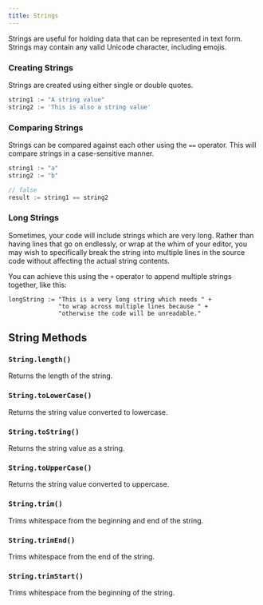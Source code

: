 ```yaml
---
title: Strings
---
```


Strings are useful for holding data that can be represented in text form. Strings may contain any valid Unicode character, including emojis.

### Creating Strings
Strings are created using either single or double quotes.

```dart
string1 := "A string value"
string2 := 'This is also a string value'
```

### Comparing Strings
Strings can be compared against each other using the `==` operator. This will compare strings in a case-sensitive manner.

```dart
string1 := "a"
string2 := "b"

// false
result := string1 == string2
```

### Long Strings
Sometimes, your code will include strings which are very long. Rather than having lines that go on endlessly, or wrap at the whim of your editor, you may wish to specifically break the string into multiple lines in the source code without affecting the actual string contents.

You can achieve this using the `+` operator to append multiple strings together, like this:

```
longString := "This is a very long string which needs " +
              "to wrap across multiple lines because " +
              "otherwise the code will be unreadable."
```

## String Methods

### `String.length()`
Returns the length of the string.

### `String.toLowerCase()`
Returns the string value converted to lowercase.

### `String.toString()`
Returns the string value as a string.

### `String.toUpperCase()`
Returns the string value converted to uppercase.

### `String.trim()`
Trims whitespace from the beginning and end of the string.

### `String.trimEnd()`
Trims whitespace from the end of the string.

### `String.trimStart()`
Trims whitespace from the beginning of the string.